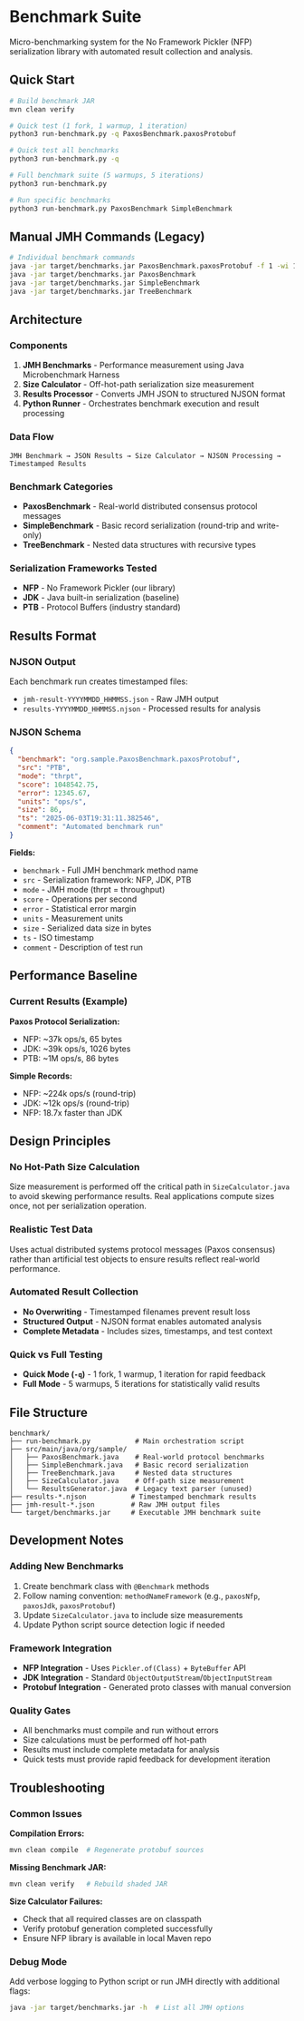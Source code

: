 # Benchmark Suite

Micro-benchmarking system for the No Framework Pickler (NFP) serialization library with automated result collection and analysis.

## Quick Start

```bash
# Build benchmark JAR
mvn clean verify

# Quick test (1 fork, 1 warmup, 1 iteration)
python3 run-benchmark.py -q PaxosBenchmark.paxosProtobuf

# Quick test all benchmarks
python3 run-benchmark.py -q

# Full benchmark suite (5 warmups, 5 iterations)
python3 run-benchmark.py

# Run specific benchmarks
python3 run-benchmark.py PaxosBenchmark SimpleBenchmark
```

## Manual JMH Commands (Legacy)

```bash
# Individual benchmark commands
java -jar target/benchmarks.jar PaxosBenchmark.paxosProtobuf -f 1 -wi 1 -i 1
java -jar target/benchmarks.jar PaxosBenchmark
java -jar target/benchmarks.jar SimpleBenchmark
java -jar target/benchmarks.jar TreeBenchmark
```

## Architecture

### Components

1. **JMH Benchmarks** - Performance measurement using Java Microbenchmark Harness
2. **Size Calculator** - Off-hot-path serialization size measurement  
3. **Results Processor** - Converts JMH JSON to structured NJSON format
4. **Python Runner** - Orchestrates benchmark execution and result processing

### Data Flow

```
JMH Benchmark → JSON Results → Size Calculator → NJSON Processing → Timestamped Results
```

### Benchmark Categories

- **PaxosBenchmark** - Real-world distributed consensus protocol messages
- **SimpleBenchmark** - Basic record serialization (round-trip and write-only)
- **TreeBenchmark** - Nested data structures with recursive types

### Serialization Frameworks Tested

- **NFP** - No Framework Pickler (our library)
- **JDK** - Java built-in serialization (baseline)
- **PTB** - Protocol Buffers (industry standard)

## Results Format

### NJSON Output

Each benchmark run creates timestamped files:
- `jmh-result-YYYYMMDD_HHMMSS.json` - Raw JMH output
- `results-YYYYMMDD_HHMMSS.njson` - Processed results for analysis

### NJSON Schema

```json
{
  "benchmark": "org.sample.PaxosBenchmark.paxosProtobuf",
  "src": "PTB",
  "mode": "thrpt", 
  "score": 1048542.75,
  "error": 12345.67,
  "units": "ops/s",
  "size": 86,
  "ts": "2025-06-03T19:31:11.382546",
  "comment": "Automated benchmark run"
}
```

**Fields:**
- `benchmark` - Full JMH benchmark method name
- `src` - Serialization framework: NFP, JDK, PTB
- `mode` - JMH mode (thrpt = throughput)
- `score` - Operations per second
- `error` - Statistical error margin
- `units` - Measurement units
- `size` - Serialized data size in bytes
- `ts` - ISO timestamp
- `comment` - Description of test run

## Performance Baseline

### Current Results (Example)

**Paxos Protocol Serialization:**
- NFP: ~37k ops/s, 65 bytes
- JDK: ~39k ops/s, 1026 bytes  
- PTB: ~1M ops/s, 86 bytes

**Simple Records:**
- NFP: ~224k ops/s (round-trip)
- JDK: ~12k ops/s (round-trip)
- NFP: 18.7x faster than JDK

## Design Principles

### No Hot-Path Size Calculation

Size measurement is performed off the critical path in `SizeCalculator.java` to avoid skewing performance results. Real applications compute sizes once, not per serialization operation.

### Realistic Test Data

Uses actual distributed systems protocol messages (Paxos consensus) rather than artificial test objects to ensure results reflect real-world performance.

### Automated Result Collection

- **No Overwriting** - Timestamped filenames prevent result loss
- **Structured Output** - NJSON format enables automated analysis
- **Complete Metadata** - Includes sizes, timestamps, and test context

### Quick vs Full Testing

- **Quick Mode (`-q`)** - 1 fork, 1 warmup, 1 iteration for rapid feedback
- **Full Mode** - 5 warmups, 5 iterations for statistically valid results

## File Structure

```
benchmark/
├── run-benchmark.py           # Main orchestration script
├── src/main/java/org/sample/
│   ├── PaxosBenchmark.java    # Real-world protocol benchmarks
│   ├── SimpleBenchmark.java   # Basic record serialization
│   ├── TreeBenchmark.java     # Nested data structures
│   ├── SizeCalculator.java    # Off-path size measurement
│   └── ResultsGenerator.java  # Legacy text parser (unused)
├── results-*.njson           # Timestamped benchmark results
├── jmh-result-*.json         # Raw JMH output files
└── target/benchmarks.jar     # Executable JMH benchmark suite
```

## Development Notes

### Adding New Benchmarks

1. Create benchmark class with `@Benchmark` methods
2. Follow naming convention: `methodNameFramework` (e.g., `paxosNfp`, `paxosJdk`, `paxosProtobuf`)
3. Update `SizeCalculator.java` to include size measurements
4. Update Python script source detection logic if needed

### Framework Integration

- **NFP Integration** - Uses `Pickler.of(Class)` + `ByteBuffer` API
- **JDK Integration** - Standard `ObjectOutputStream`/`ObjectInputStream`
- **Protobuf Integration** - Generated proto classes with manual conversion

### Quality Gates

- All benchmarks must compile and run without errors
- Size calculations must be performed off hot-path
- Results must include complete metadata for analysis
- Quick tests must provide rapid feedback for development iteration

## Troubleshooting

### Common Issues

**Compilation Errors:**
```bash
mvn clean compile  # Regenerate protobuf sources
```

**Missing Benchmark JAR:**
```bash
mvn clean verify   # Rebuild shaded JAR
```

**Size Calculator Failures:**
- Check that all required classes are on classpath
- Verify protobuf generation completed successfully
- Ensure NFP library is available in local Maven repo

### Debug Mode

Add verbose logging to Python script or run JMH directly with additional flags:
```bash
java -jar target/benchmarks.jar -h  # List all JMH options
```
